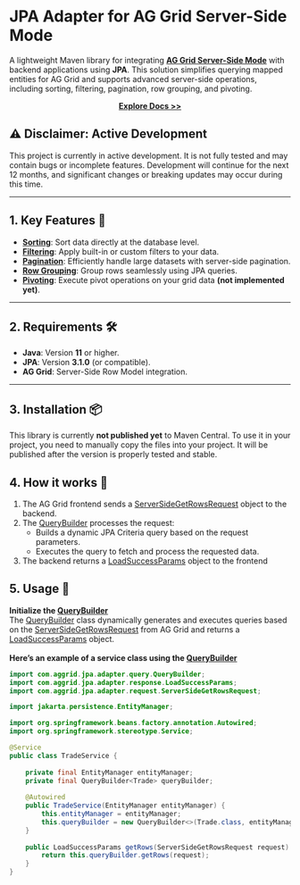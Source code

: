 # **JPA Adapter for AG Grid Server-Side Mode**

A lightweight Maven library for integrating **[AG Grid Server-Side Mode](https://ag-grid.com/angular-data-grid/server-side-model/)** with backend applications using **JPA**. This solution simplifies querying mapped entities for AG Grid and supports advanced server-side operations, including sorting, filtering, pagination, row grouping, and pivoting.

<p align="center">
   <a href="https://smolcan.github.io/ag-grid-jpa-adapter/"><strong>Explore Docs >></strong></a>
</p>

## **⚠️ Disclaimer: Active Development**
This project is currently in active development.
It is not fully tested and may contain bugs or incomplete features.
Development will continue for the next 12 months, and significant changes or breaking updates may occur during this time.

---

## **1. Key Features** 🚀

- **[Sorting](https://ag-grid.com/angular-data-grid/server-side-model-sorting/)**: Sort data directly at the database level.
- **[Filtering](https://ag-grid.com/angular-data-grid/server-side-model-filtering/)**: Apply built-in or custom filters to your data.
- **[Pagination](https://ag-grid.com/angular-data-grid/server-side-model-pagination/)**: Efficiently handle large datasets with server-side pagination.
- **[Row Grouping](https://ag-grid.com/angular-data-grid/server-side-model-grouping/)**: Group rows seamlessly using JPA queries.
- **[Pivoting](https://ag-grid.com/angular-data-grid/server-side-model-pivoting/)**: Execute pivot operations on your grid data <b>(not implemented yet)</b>.

---

## **2. Requirements** 🛠️

- **Java**: Version **11** or higher.
- **JPA**: Version **3.1.0** (or compatible).
- **AG Grid**: Server-Side Row Model integration.

---

## **3. Installation** 📦
This library is currently **not published yet** to Maven Central. To use it in your project, you need to manually copy the files into your project.
It will be published after the version is properly tested and stable.


## **4. How it works** 📘
1. The AG Grid frontend sends a [ServerSideGetRowsRequest](https://github.com/smolcan/ag-grid-jpa-adapter/blob/main/src/main/java/com/aggrid/jpa/adapter/request/ServerSideGetRowsRequest.java) object to the backend.
2. The [QueryBuilder](https://github.com/smolcan/ag-grid-jpa-adapter/blob/main/src/main/java/com/aggrid/jpa/adapter/query/QueryBuilder.java) processes the request:
    - Builds a dynamic JPA Criteria query based on the request parameters.
    - Executes the query to fetch and process the requested data.
3. The backend returns a [LoadSuccessParams](https://github.com/smolcan/ag-grid-jpa-adapter/blob/main/src/main/java/com/aggrid/jpa/adapter/response/LoadSuccessParams.java) object to the frontend

## **5. Usage** 📘
**Initialize the [QueryBuilder](https://github.com/smolcan/ag-grid-jpa-adapter/blob/main/src/main/java/com/aggrid/jpa/adapter/query/QueryBuilder.java)** <br/>
The [QueryBuilder](https://github.com/smolcan/ag-grid-jpa-adapter/blob/main/src/main/java/com/aggrid/jpa/adapter/query/QueryBuilder.java) class dynamically generates and executes queries based on the [ServerSideGetRowsRequest](https://github.com/smolcan/ag-grid-jpa-adapter/blob/main/src/main/java/com/aggrid/jpa/adapter/request/ServerSideGetRowsRequest.java) from AG Grid and returns a [LoadSuccessParams](https://github.com/smolcan/ag-grid-jpa-adapter/blob/main/src/main/java/com/aggrid/jpa/adapter/response/LoadSuccessParams.java) object. <br/><br/>
**Here’s an example of a service class using the [QueryBuilder](https://github.com/smolcan/ag-grid-jpa-adapter/blob/main/src/main/java/com/aggrid/jpa/adapter/query/QueryBuilder.java)**
```java
import com.aggrid.jpa.adapter.query.QueryBuilder;
import com.aggrid.jpa.adapter.response.LoadSuccessParams;
import com.aggrid.jpa.adapter.request.ServerSideGetRowsRequest;

import jakarta.persistence.EntityManager;

import org.springframework.beans.factory.annotation.Autowired;
import org.springframework.stereotype.Service;

@Service
public class TradeService {
    
    private final EntityManager entityManager;
    private final QueryBuilder<Trade> queryBuilder;
    
    @Autowired
    public TradeService(EntityManager entityManager) {
        this.entityManager = entityManager;
        this.queryBuilder = new QueryBuilder<>(Trade.class, entityManager);
    }
    
    public LoadSuccessParams getRows(ServerSideGetRowsRequest request) {
        return this.queryBuilder.getRows(request);
    }
}
```
